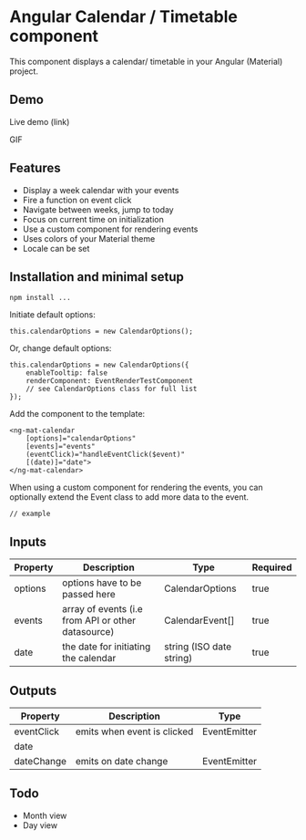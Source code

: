 # Angular Calendar / Timetable component

This component displays a calendar/ timetable in your Angular (Material) project. 

## Demo

Live demo (link)

GIF

## Features
- Display a week calendar with your events
- Fire a function on event click
- Navigate between weeks, jump to today
- Focus on current time on initialization
- Use a custom component for rendering events
- Uses colors of your Material theme
- Locale can be set

## Installation and minimal setup

```
npm install ...
```

Initiate default options:
```
this.calendarOptions = new CalendarOptions();
```

Or, change default options:
```
this.calendarOptions = new CalendarOptions({
    enableTooltip: false
    renderComponent: EventRenderTestComponent
    // see CalendarOptions class for full list
});

```

Add the component to the template:

```
<ng-mat-calendar
    [options]="calendarOptions"
    [events]="events"
    (eventClick)="handleEventClick($event)"
    [(date)]="date">
</ng-mat-calendar>
```

When using a custom component for rendering the events, you can optionally extend the Event class to add more data to the event.

```
// example
```

## Inputs

| Property        | Description                                         | Type              | Required |
|-----------------|-----------------------------------------------------|-------------------|----------|
| options         | options have to be passed here                      | CalendarOptions   | true     |
| events          | array of events (i.e from API or other datasource)  | CalendarEvent[]   | true     |
| date            | the date for initiating the calendar                | string (ISO date string)  | true     |

## Outputs

| Property        | Description                                         | Type                          |
|-----------------|-----------------------------------------------------|-------------------------------|
| eventClick      | emits when event is clicked                         | EventEmitter<CalendarEvent>   |
| date            |                                                     |                               |
| dateChange      | emits on date change                                | EventEmitter<string>          |

## Todo
- Month view
- Day view
